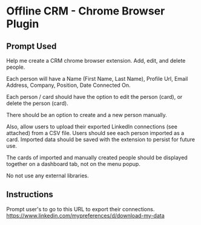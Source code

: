 # Offline CRM - Chrome Browser Plugin

## Prompt Used

Help me create a CRM chrome browser extension. Add, edit, and delete people.

Each person will have a Name (First Name, Last Name), Profile Url, Email Address, Company, Position, Date Connected On.

Each person / card should have the option to edit the person (card), or delete the person (card).

There should be an option to create and a new person manually.

Also, allow users to upload their exported LinkedIn connections (see attached) from a CSV file. Users should see each person imported as a card. Imported data should be saved with the extension to persist for future use.

The cards of imported and manually created people should be displayed together on a dashboard tab, not on the menu popup.

No not use any external libraries.

## Instructions

Prompt user's to go to this URL to export their connections.
https://www.linkedin.com/mypreferences/d/download-my-data
